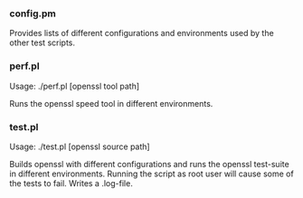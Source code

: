 ### config.pm

Provides lists of different configurations and environments used by the other
test scripts.

### perf.pl

Usage: ./perf.pl [openssl tool path]

Runs the openssl speed tool in different environments.

### test.pl

Usage: ./test.pl [openssl source path]

Builds openssl with different configurations and runs the openssl test-suite in
different environments. Running the script as root user will cause some of the
tests to fail. Writes a .log-file.
